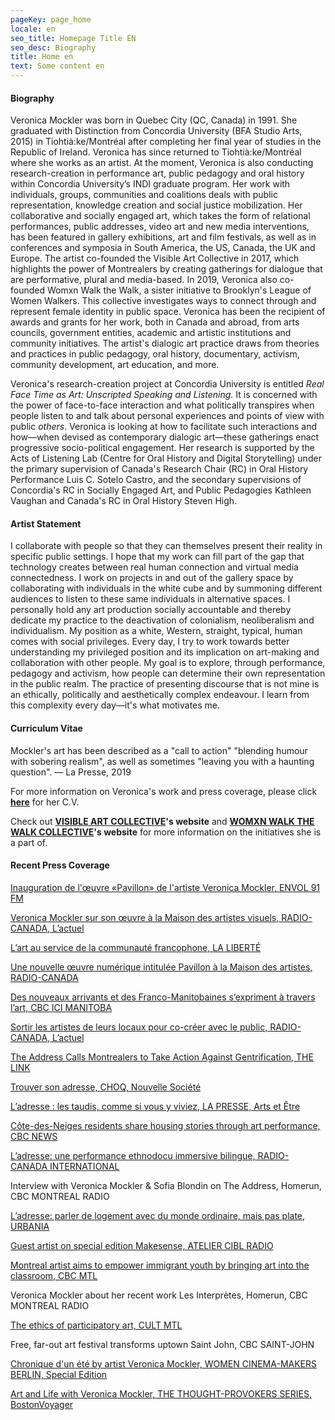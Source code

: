 ```yaml
---
pageKey: page_home
locale: en
seo_title: Homepage Title EN
seo_desc: Biography
title: Home en
text: Some content en
---
```

#### **Biography**

Veronica Mockler was born in Quebec City (QC, Canada) in 1991. She graduated with Distinction from Concordia University (BFA Studio Arts, 2015) in Tiohtià:ke/Montréal after completing her final year of studies in the Republic of Ireland. Veronica has since returned to Tiohtià:ke/Montréal where she works as an artist. At the moment, Veronica is also conducting research-creation in performance art, public pedagogy and oral history within Concordia University’s INDI graduate program. Her work with individuals, groups, communities and coalitions deals with public representation, knowledge creation and social justice mobilization. Her collaborative and socially engaged art, which takes the form of relational performances, public addresses, video art and new media interventions, has been featured in gallery exhibitions, art and film festivals, as well as in conferences and symposia in South America, the US, Canada, the UK and Europe. The artist co-founded the Visible Art Collective in 2017,  which highlights the power of Montrealers by creating gatherings for dialogue that are performative, plural and media-based. In 2019, Veronica also co-founded Womxn Walk the Walk, a sister initiative to Brooklyn's League of Women Walkers. This collective investigates ways to connect through and represent female identity in public space. Veronica has been the recipient of awards and grants for her work, both in Canada and abroad, from arts councils, government entities, academic and artistic institutions and community initiatives. The artist's dialogic art practice draws from theories and practices in public pedagogy, oral history, documentary, activism, community development, art education, and more.

Veronica's research-creation project at Concordia University is entitled _Real Face Time as Art: Unscripted Speaking and Listening._ It is concerned with the power of face-to-face interaction and what politically transpires when people listen to and talk about personal experiences and points of view with public _others_. Veronica is looking at how to facilitate such interactions and how—when devised as contemporary dialogic art—these gatherings enact progressive socio-political engagement. Her research is supported by the Acts of Listening Lab (Centre for Oral History and Digital Storytelling) under the primary supervision of Canada's Research Chair (RC) in Oral History Performance Luis C. Sotelo Castro, and the secondary supervisions of Concordia's RC in Socially Engaged Art, and Public Pedagogies Kathleen Vaughan and Canada's RC in Oral History Steven High.

#### **Artist Statement**

I collaborate with people so that they can themselves present their reality in specific public settings. I hope that my work can fill part of the gap that technology creates between real human connection and virtual media connectedness. I work on projects in and out of the gallery space by collaborating with individuals in the white cube and by summoning different audiences to listen to these same individuals in alternative spaces. I personally hold any art production socially accountable and thereby dedicate my practice to the deactivation of colonialism, neoliberalism and individualism. My position as a white, Western, straight, typical, human comes with social privileges. Every day, I try to work towards better understanding my privileged position and its implication on art-making and collaboration with other people. My goal is to explore, through performance, pedagogy and activism, how people can determine their own representation in the public realm. The practice of presenting discourse that is not mine is an ethically, politically and aesthetically complex endeavour. I learn from this complexity every day—it's what motivates me. 

#### **Curriculum Vitae**

Mockler's art has been described as a "call to action" "blending humour with sobering realism", as well as sometimes "leaving you with a haunting question". — La Presse, 2019

For more information on Veronica's work and press coverage, please click [**here**](https://drive.google.com/file/d/12vvM0hjbO3XGAag1FLyTr5xoK0rfGQxU/view?usp=sharing) for her C.V.

Check out [**VISIBLE ART COLLECTIVE**](http://visibleart.ca/)**'s website** and [**WOMXN WALK THE WALK COLLECTIVE**](https://womenwalkmontreal.tumblr.com/)**'s website**  for more information on the initiatives she is a part of.

#### **Recent Press Coverage**

[Inauguration de l'œuvre «Pavillon» de l'artiste Veronica Mockler, ENVOL 91 FM](https://soundcloud.com/envol-91/inauguration-de-luvre-pavillon-de-lartiste-veronicapierre)

[Veronica Mockler sur son œuvre à la Maison des artistes visuels, RADIO-CANADA, L’actuel](https://ici.radio-canada.ca/premiere/emissions/l-actuel/episodes/449721/rattrapage-du-mercredi-4-decembre-2019/8)

[L’art au service de la communauté francophone, LA LIBERTÉ](https://www.la-liberte.ca/2019/08/31/lart-au-service-de-la-communaute-francophone/)

[Une nouvelle œuvre numérique intitulée Pavillon à la Maison des artistes, RADIO-CANADA](https://ici.radio-canada.ca/premiere/emissions/le-6-a-9/episodes/442048/audio-fil-du-jeudi-29-aout-2019)

[Des nouveaux arrivants et des Franco-Manitobaines s’expriment à travers l’art, CBC ICI MANITOBA](https://ici.radio-canada.ca/nouvelle/1279345/art-visuel-communaute-francophone-nouveaux-arrivants-franco-manitobain)

[Sortir les artistes de leurs locaux pour co-créer avec le public, RADIO-CANADA, L’actuel](https://ici.radio-canada.ca/premiere/emissions/l-actuel/episodes/442008/audio-fil-du-mercredi-28-aout-2019/3)

[The Address Calls Montrealers to Take Action Against Gentrification, THE LINK](https://thelinknewspaper.ca/article/the-address-calls-montrealers-to-take-action-against-gentrification)

[Trouver son adresse, CHOQ, Nouvelle Société](https://www.choq.ca/nouvelles/trouver-son-adresse)

[L’adresse : les taudis, comme si vous y viviez, LA PRESSE, Arts et Être](http://mi.lapresse.ca/screens/1ac03c7e-7d0d-43aa-9328-32ba29c8b0c4__7C___0.html)

[Côte-des-Neiges residents share housing stories through art performance, CBC NEWS](https://www.cbc.ca/news/canada/montreal/cdn-housing-experience-performance-1.5148645)

[L’adresse: une performance ethnodocu immersive bilingue, RADIO-CANADA INTERNATIONAL](https://www.rcinet.ca/fr/2019/05/24/ladresse-une-performance-ethno-documentaire-immersive-bilingue-au-coeur-de-larrondissement-cote-des-neiges/)

Interview with Veronica Mockler & Sofia Blondin on The Address, Homerun, CBC MONTREAL RADIO

[L’adresse: parler de logement avec du monde ordinaire, mais pas plate, URBANIA](https://urbania.ca/article/ladresse-parler-de-logement-avec-du-monde-ordinaire-mais-pas-plate)

[Guest artist on special edition Makesense, ATELIER CIBL RADIO](https://www.radioatelier.ca/tag/veronica-mockler/)

[Montreal artist aims to empower immigrant youth by bringing art into the classroom, CBC MTL](https://www.cbc.ca/news/canada/montreal/montreal-artist-immigrant-kids-1.5097305)

Veronica Mockler about her recent work Les Interprètes, Homerun, CBC MONTREAL RADIO

[The ethics of participatory art, CULT MTL](https://cultmtl.com/2019/04/veronica-mockler-les-interpretes/)

Free, far-out art festival transforms uptown Saint John, CBC SAINT-JOHN

[Chronique d'un été by artist Veronica Mockler, WOMEN CINEMA-MAKERS BERLIN, Special Edition](https://issuu.com/womencinereview/docs/special.edition/98)

[Art and Life with Veronica Mockler, THE THOUGHT-PROVOKERS SERIES, BostonVoyager](http://bostonvoyager.com/interview/art-life-veronica-mockler/)
